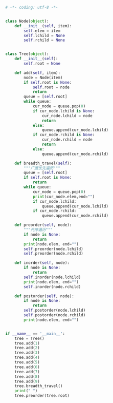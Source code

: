 ﻿```python
# -*- coding: utf-8 -*-


class Node(object):
    def __init__(self, item):
        self.elem = item
        self.lchild = None
        self.rchild = None


class Tree(object):
    def __init__(self):
        self.root = None

    def add(self, item):
        node = Node(item)
        if self.root is None:
            self.root = node
            return
        queue = [self.root]
        while queue:
            cur_node = queue.pop(0)
            if cur_node.lchild is None:
                cur_node.lchild = node
                return
            else:
                queue.append(cur_node.lchild)
            if cur_node.rchild is None:
                cur_node.rchild = node
                return
            else:
                queue.append(cur_node.rchild)

    def breadth_travel(self):
        """广度优先遍历"""
        queue = [self.root]
        if self.root is None:
            return
        while queue:
            cur_node = queue.pop(0)
            print(cur_node.elem,end="")
            if cur_node.lchild:
                queue.append(cur_node.lchild)
            if cur_node.rchild:
                queue.append(cur_node.rchild)

    def preorder(self, node):
        """先序遍历"""
        if node is None:
            return
        print(node.elem, end="")
        self.preorder(node.lchild)
        self.preorder(node.rchild)

    def inorder(self, node):
        if node is None:
            return
        self.inorder(node.lchild)
        print(node.elem, end="")
        self.inorder(node.rchild)

    def postorder(self, node):
        if node is None:
            return
        self.postorder(node.lchild)
        self.postorder(node.rchild)
        print(node.elem, end="")


if __name__ == '__main__':
    tree = Tree()
    tree.add(1)
    tree.add(2)
    tree.add(3)
    tree.add(4)
    tree.add(5)
    tree.add(6)
    tree.add(7)
    tree.add(8)
    tree.add(9)
    tree.breadth_travel()
    print(" ")
    tree.preorder(tree.root)

```

